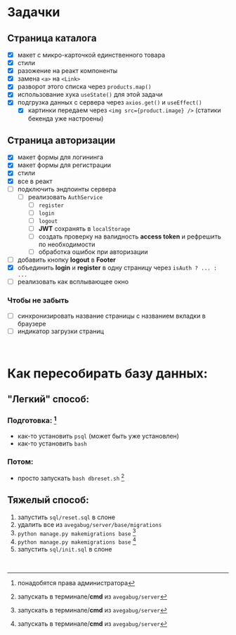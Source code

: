 # Задачки

## Страница каталога

- [x] макет с микро-карточкой единственного товара
- [x] стили
- [x] разожение на реакт компоненты
- [x] замена `<a>` на `<Link>`
- [x] разворот этого списка через `products.map()`
- [x] использование хука `useState()` для этой задачи
- [x] подгрузка данных с сервера через `axios.get()` и `useEffect()`
  - [x] картинки передаем через `<img src={product.image} />` (статики бекенда уже настроены)

## Страница авторизации

- [x] макет формы для логининга
- [x] макет формы для регистрации
- [x] стили
- [x] все в реакт
- [ ] подключить эндпоинты сервера
  - [ ] реализовать `AuthService`
    - [ ] `register`
    - [ ] `login`
    - [ ] `logout`
    - [ ] **JWT** сохранять в `localStorage`
    - [ ] создать проверку на валидность **access token** и рефрешить по необходимости
    - [ ] обработка ошибок при авторизации
- [ ] добавить кнопку **logout** в **Footer**
- [x] объединить **login** и **register** в одну страницу через `isAuth ? ... : ...`
- [ ] реализовать как всплывающее окно

### Чтобы не забыть

- [ ] синхронизировать название страницы с названием вкладки в браузере
- [ ] индикатор загрузки страниц

<br />

# Как пересобирать базу данных:

## "Легкий" способ:

### Подготовка: [^admin]

- как-то установить `psql` (может быть уже установлен)
- как-то установить `bash`

### Потом:

- просто запускать `bash dbreset.sh` [^cmd]

## Тяжелый способ:

1. запустить `sql/reset.sql` в слоне
2. удалить все из `avegabug/server/base/migrations`
3. `python manage.py makemigrations base` [^cmd]
4. `python manage.py makemigrations base` [^cmd]
5. запустить `sql/init.sql` в слоне

<br />

[^admin]: понадобятся права администратора
[^cmd]: запускать в терминале/**cmd** из `avegabug/server`
